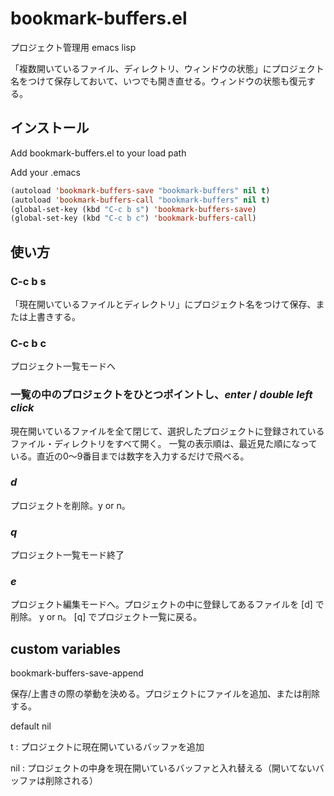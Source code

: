 # bookmark-buffers.el

プロジェクト管理用 emacs lisp

「複数開いているファイル、ディレクトリ、ウィンドウの状態」にプロジェクト名をつけて保存しておいて、いつでも開き直せる。ウィンドウの状態も復元する。

## インストール

Add bookmark-buffers.el to your load path

Add your .emacs
```cl
(autoload 'bookmark-buffers-save "bookmark-buffers" nil t)
(autoload 'bookmark-buffers-call "bookmark-buffers" nil t)
(global-set-key (kbd "C-c b s") 'bookmark-buffers-save)
(global-set-key (kbd "C-c b c") 'bookmark-buffers-call)
```

## 使い方

### C-c b s
「現在開いているファイルとディレクトリ」にプロジェクト名をつけて保存、または上書きする。

### C-c b c
プロジェクト一覧モードへ

### 一覧の中のプロジェクトをひとつポイントし、_enter_ / _double left click_
現在開いているファイルを全て閉じて、選択したプロジェクトに登録されているファイル・ディレクトリをすべて開く。
一覧の表示順は、最近見た順になっている。直近の0～9番目までは数字を入力するだけで飛べる。

### _d_
プロジェクトを削除。y or n。

### _q_
プロジェクト一覧モード終了

### _e_
プロジェクト編集モードへ。プロジェクトの中に登録してあるファイルを [d] で削除。 y or n。 [q] でプロジェクト一覧に戻る。


## custom variables

bookmark-buffers-save-append

保存/上書きの際の挙動を決める。プロジェクトにファイルを追加、または削除する。

default nil

t : プロジェクトに現在開いているバッファを追加

nil : プロジェクトの中身を現在開いているバッファと入れ替える（開いてないバッファは削除される）
